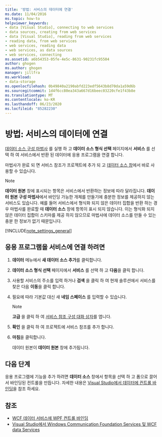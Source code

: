 ```yaml
---
title: '방법: 서비스의 데이터에 연결'
ms.date: 11/04/2016
ms.topic: how-to
helpviewer_keywords:
- data [Visual Studio], connecting to web services
- data sources, creating from web services
- data [Visual Studio], reading from web services
- reading data, from web services
- web services, reading data
- web services, as data sources
- web services, connecting
ms.assetid: a6b54353-05fe-4e5c-8631-90231fc95504
author: ghogen
ms.author: ghogen
manager: jillfra
ms.workload:
- data-storage
ms.openlocfilehash: 0b49840a2190abfd223edf5643b8d70da1a59d6b
ms.sourcegitcommit: 1d4f6cc80ea343a667d16beec03220cfe1f43b8e
ms.translationtype: MT
ms.contentlocale: ko-KR
ms.lasthandoff: 06/23/2020
ms.locfileid: "85282230"
---
```

# <a name="how-to-connect-to-data-in-a-service"></a>방법: 서비스의 데이터에 연결

[데이터 소스 구성 마법사](../data-tools/media/data-source-configuration-wizard.png) 를 실행 하 고 **데이터 소스 형식 선택** 페이지에서 **서비스** 를 선택 하 여 서비스에서 반환 된 데이터에 응용 프로그램을 연결 합니다.

마법사가 완료 되 면 서비스 참조가 프로젝트에 추가 되 고 [데이터 소스 창](add-new-data-sources.md#data-sources-window)에서 바로 사용할 수 있습니다.

> [!NOTE]
> **데이터 원본** 창에 표시되는 항목은 서비스에서 반환하는 정보에 따라 달라집니다. **데이터 원본 구성 마법사**에서 바인딩 가능한 개체를 만들기에 충분한 정보를 제공하지 않는 서비스도 있습니다. 예를 들어 서비스에서 형식화 되지 않은 데이터 집합을 반환 하는 경우 마법사를 완료할 때 **데이터 소스** 창에 항목이 표시 되지 않습니다. 이는 형식화 되지 않은 데이터 집합이 스키마를 제공 하지 않으므로 마법사에 데이터 소스를 만들 수 있는 충분 한 정보가 없기 때문입니다.

[!INCLUDE[note_settings_general](../data-tools/includes/note_settings_general_md.md)]

## <a name="to-connect-your-application-to-a-service"></a>응용 프로그램을 서비스에 연결 하려면

1. **데이터** 메뉴에서 **새 데이터 소스 추가**를 클릭합니다.

2. **데이터 소스 형식 선택** 페이지에서 **서비스** 를 선택 하 고 **다음**을 클릭 합니다.

3. 사용할 서비스의 주소를 입력 하거나 **검색** 을 클릭 하 여 현재 솔루션에서 서비스를 찾은 다음 **이동**을 클릭 합니다.

4. 필요에 따라 기본값 대신 새 **네임 스페이스** 를 입력할 수 있습니다.

    > [!NOTE]
    > **고급** 을 클릭 하 여 [서비스 참조 구성 대화 상자](../data-tools/configure-service-reference-dialog-box.md)를 엽니다.

5. **확인** 을 클릭 하 여 프로젝트에 서비스 참조를 추가 합니다.

6. **마침**을 클릭합니다.

     데이터 원본이 **데이터 원본** 창에 추가됩니다.

## <a name="next-steps"></a>다음 단계

응용 프로그램에 기능을 추가 하려면 **데이터 소스** 창에서 항목을 선택 하 고 폼으로 끌어서 바인딩된 컨트롤을 만듭니다. 자세한 내용은 [Visual Studio에서 데이터에 컨트롤 바인딩](../data-tools/bind-controls-to-data-in-visual-studio.md)을 참조 하세요.

## <a name="see-also"></a>참조

- [WCF 데이터 서비스에 WPF 컨트롤 바인딩](../data-tools/bind-wpf-controls-to-a-wcf-data-service.md)
- [Visual Studio에서 Windows Communication Foundation Services 및 WCF data Services](../data-tools/windows-communication-foundation-services-and-wcf-data-services-in-visual-studio.md)
